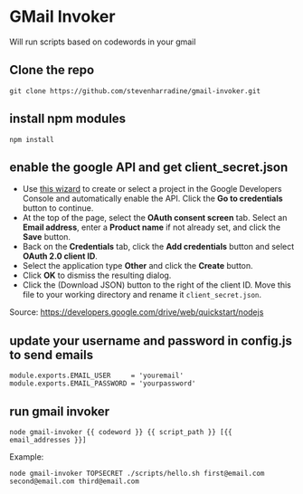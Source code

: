 # GMail Invoker
Will run scripts based on codewords in your gmail

## Clone the repo
```
git clone https://github.com/stevenharradine/gmail-invoker.git
```

## install npm modules
```
npm install
```

## enable the google API and get client_secret.json
 - Use [this wizard](https://console.developers.google.com/start/api?id=drive) to create or select a project in the Google Developers Console and automatically enable the API. Click the **Go to credentials** button to continue.
 - At the top of the page, select the **OAuth consent screen** tab. Select an **Email address**, enter a **Product name** if not already set, and click the **Save** button.
 - Back on the **Credentials** tab, click the **Add credentials** button and select **OAuth 2.0 client ID**.
 - Select the application type **Other** and click the **Create** button.
 - Click **OK** to dismiss the resulting dialog.
 - Click the  (Download JSON) button to the right of the client ID. Move this file to your working directory and rename it `client_secret.json`.

Source: https://developers.google.com/drive/web/quickstart/nodejs

## update your username and password in config.js to send emails
```
module.exports.EMAIL_USER     = 'youremail'
module.exports.EMAIL_PASSWORD = 'yourpassword'
```

## run gmail invoker
```
node gmail-invoker {{ codeword }} {{ script_path }} [{{ email_addresses }}]
```

Example:
```
node gmail-invoker TOPSECRET ./scripts/hello.sh first@email.com second@email.com third@email.com
```